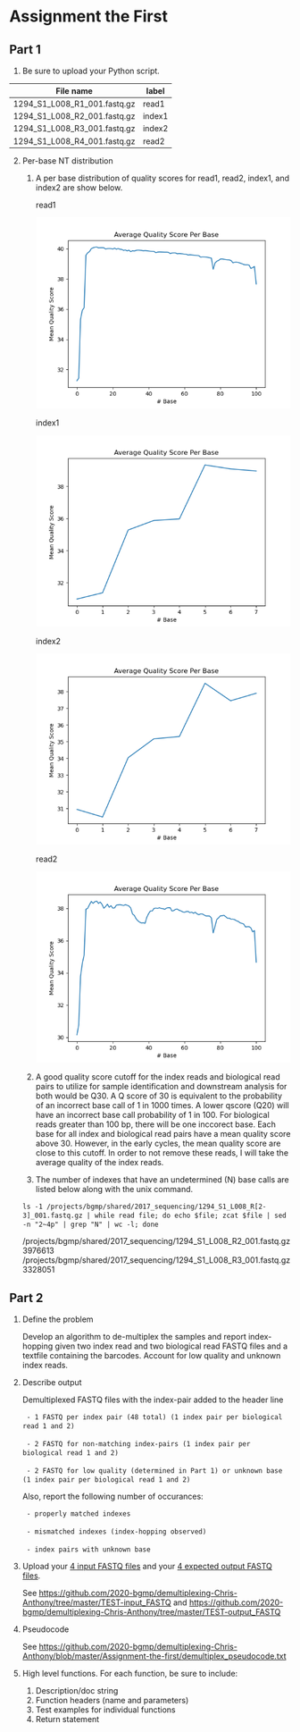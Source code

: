 # Assignment the First

## Part 1
1. Be sure to upload your Python script.

| File name | label |
|---|---|
| 1294_S1_L008_R1_001.fastq.gz | read1 |
| 1294_S1_L008_R2_001.fastq.gz | index1 |
| 1294_S1_L008_R3_001.fastq.gz | index2 |
| 1294_S1_L008_R4_001.fastq.gz | read2 |

2. Per-base NT distribution
    1. A per base distribution of quality scores for read1, read2, index1, and index2 are show below.
    
        read1
        
        ![](https://raw.githubusercontent.com/2020-bgmp/demultiplexing-Chris-Anthony/master/Assignment-the-first/Mean_Qscore_R1.png)
        
        index1
        
        ![](https://raw.githubusercontent.com/2020-bgmp/demultiplexing-Chris-Anthony/master/Assignment-the-first/Mean_Qscore_R2.png)
        
        index2
        
        ![](https://raw.githubusercontent.com/2020-bgmp/demultiplexing-Chris-Anthony/master/Assignment-the-first/Mean_Qscore_R3.png)
        
        read2
        
        ![](https://raw.githubusercontent.com/2020-bgmp/demultiplexing-Chris-Anthony/master/Assignment-the-first/Mean_Qscore_R4.png)
    2. A good quality score cutoff for the index reads and biological read pairs to utilize for sample identification and downstream analysis for both would be Q30. A Q score of 30 is equivalent to the probability of an incorrect base call of 1 in 1000 times. A lower qscore (Q20) will have an incorrect base call probability of 1 in 100. For biological reads greater than 100 bp, there will be one inccorect base. Each base for all index and biological read pairs have a mean quality score above 30. However, in the early cycles, the mean quality score are close to this cutoff. In order to not remove these reads, I will take the average quality of the index reads.
    3. The number of indexes that have an undetermined (N) base calls are listed below along with the unix command.
    
    ```
    ls -1 /projects/bgmp/shared/2017_sequencing/1294_S1_L008_R[2-3]_001.fastq.gz | while read file; do echo $file; zcat $file | sed -n "2~4p" | grep "N" | wc -l; done
    ```
    /projects/bgmp/shared/2017_sequencing/1294_S1_L008_R2_001.fastq.gz
    3976613
    /projects/bgmp/shared/2017_sequencing/1294_S1_L008_R3_001.fastq.gz
    3328051
    
## Part 2
1. Define the problem

    Develop an algorithm to de-multiplex the samples and report index-hopping given two index read and two biological read FASTQ files and a textfile containing the barcodes. Account for low quality and unknown index reads. 
    
2. Describe output

    Demultiplexed FASTQ files with the index-pair added to the header line
    
        - 1 FASTQ per index pair (48 total) (1 index pair per biological read 1 and 2)
        
        - 2 FASTQ for non-matching index-pairs (1 index pair per biological read 1 and 2)
        
        - 2 FASTQ for low quality (determined in Part 1) or unknown base (1 index pair per biological read 1 and 2)
        
    Also, report the following number of occurances:
    
        - properly matched indexes
        
        - mismatched indexes (index-hopping observed)
        
        - index pairs with unknown base
        
3. Upload your [4 input FASTQ files](../TEST-input_FASTQ) and your [4 expected output FASTQ files](../TEST-output_FASTQ).

    See https://github.com/2020-bgmp/demultiplexing-Chris-Anthony/tree/master/TEST-input_FASTQ
    and https://github.com/2020-bgmp/demultiplexing-Chris-Anthony/tree/master/TEST-output_FASTQ
    
4. Pseudocode

    See https://github.com/2020-bgmp/demultiplexing-Chris-Anthony/blob/master/Assignment-the-first/demultiplex_pseudocode.txt
    
5. High level functions. For each function, be sure to include:
    1. Description/doc string
    2. Function headers (name and parameters)
    3. Test examples for individual functions
    4. Return statement
